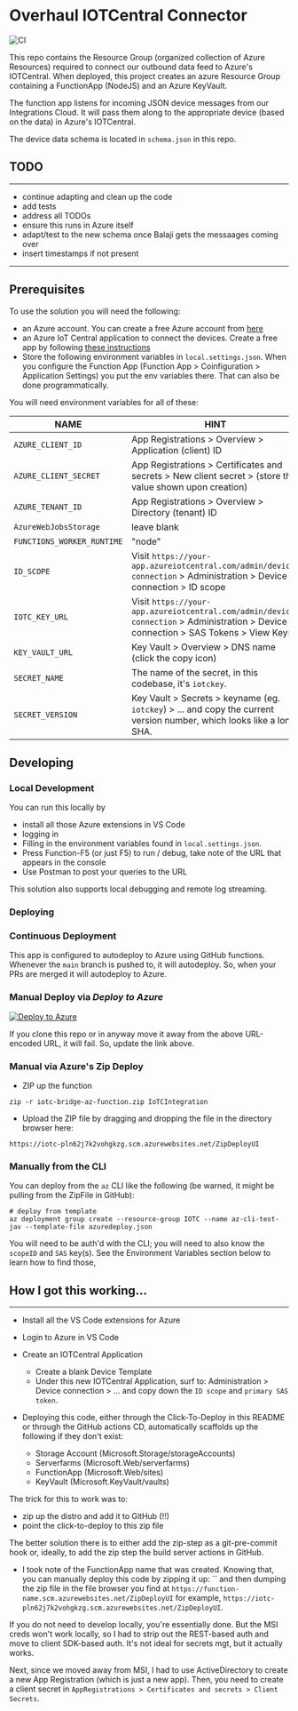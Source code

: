 # Overhaul IOTCentral Connector

![CI](https://github.com/jasonv-overhaul/iotc-device-bridge/workflows/CI/badge.svg?branch=main)

This repo contains the Resource Group (organized collection of Azure Resources) required to connect our outbound data feed to Azure's IOTCentral. When deployed, this project creates an azure Resource Group containing a FunctionApp (NodeJS) and an Azure KeyVault.

The function app listens for incoming JSON device messages from our Integrations Cloud. It will pass them along to the appropriate device (based on the data) in Azure's IOTCentral.

The device data schema is located in `schema.json` in this repo.

## TODO

---

- continue adapting and clean up the code
- add tests
- address all TODOs
- ensure this runs in Azure itself
- adapt/test to the new schema once Balaji gets the messaages coming over
- insert timestamps if not present

---

## Prerequisites

To use the solution you will need the following:

- an Azure account. You can create a free Azure account from [here](https://aka.ms/aft-iot)
- an Azure IoT Central application to connect the devices. Create a free app by following [these instructions](https://docs.microsoft.com/en-us/azure/iot-central/quick-deploy-iot-central)
- Store the following environment variables in `local.settings.json`. When you configure the Function App (Function App > Coinfiguration > Application Settings) you put the env variables there. That can also be done programmatically.

You will need environment variables for all of these:

| NAME                       | HINT                                                                                                                               |
| -------------------------- | ---------------------------------------------------------------------------------------------------------------------------------- |
| `AZURE_CLIENT_ID`          | App Registrations > Overview > Application (client) ID                                                                             |
| `AZURE_CLIENT_SECRET`      | App Registrations > Certificates and secrets > New client secret > (store the value shown upon creation)                           |
| `AZURE_TENANT_ID`          | App Registrations > Overview > Directory (tenant) ID                                                                               |
| `AzureWebJobsStorage`      | leave blank                                                                                                                        |
| `FUNCTIONS_WORKER_RUNTIME` | "node"                                                                                                                             |
| `ID_SCOPE`                 | Visit `https://your-app.azureiotcentral.com/admin/device-connection` > Administration > Device connection > ID scope               |
| `IOTC_KEY_URL`             | Visit `https://your-app.azureiotcentral.com/admin/device-connection` > Administration > Device connection > SAS Tokens > View Keys |
| `KEY_VAULT_URL`            | Key Vault > Overview > DNS name (click the copy icon)                                                                              |
| `SECRET_NAME`              | The name of the secret, in this codebase, it's `iotckey`.                                                                          |
| `SECRET_VERSION`           | Key Vault > Secrets > keyname (eg. `iotckey`) > ... and copy the current version number, which looks like a long SHA.              |

## Developing

### Local Development

You can run this locally by

- install all those Azure extensions in VS Code
- logging in
- Filling in the environment variables found in `local.settings.json`.
- Press Function-F5 (or just F5) to run / debug, take note of the URL that appears in the console
- Use Postman to post your queries to the URL

This solution also supports local debugging and remote log streaming.

### Deploying

### Continuous Deployment

This app is configured to autodeploy to Azure using GitHub functions. Whenever the `main` branch is pushed to, it will autodeploy. So, when your PRs are merged it will autodeploy to Azure.

### Manual Deploy via _Deploy to Azure_

[![Deploy to Azure](http://azuredeploy.net/deploybutton.png)](https://portal.azure.com/#create/Microsoft.Template/uri/https%3A%2F%2Fraw.githubusercontent.com%2Fjasonv-overhaul%2Fiotc-device-bridge%2Fmaster%2Fazuredeploy.json)

If you clone this repo or in anyway move it away from the above URL-encoded URL, it will fail. So, update the link above.

### Manual via Azure's Zip Deploy

- ZIP up the function

```
zip -r iotc-bridge-az-function.zip IoTCIntegration
```

- Upload the ZIP file by dragging and dropping the file in the directory browser here:

```
https://iotc-pln62j7k2vohgkzg.scm.azurewebsites.net/ZipDeployUI
```

### Manually from the CLI

You can deploy from the `az` CLI like the following (be warned, it might be pulling from the ZipFile in GitHub):

```
# deploy from template
az deployment group create --resource-group IOTC --name az-cli-test-jav --template-file azuredeploy.json
```

You will need to be auth'd with the CLI; you will need to also know the `scopeID` and `SAS` key(s). See the Environment Variables section below to learn how to find those,

## How I got this working...

---

- Install all the VS Code extensions for Azure
- Login to Azure in VS Code

- Create an IOTCentral Application

  - Create a blank Device Template
  - Under this new IOTCentral Application, surf to: Administration > Device connection > ... and copy down the `ID scope` and `primary SAS token`.

- Deploying this code, either through the Click-To-Deploy in this README or through the GitHub actions CD, automatically scaffolds up the following if they don't exist:
  - Storage Account (Microsoft.Storage/storageAccounts)
  - Serverfarms (Microsoft.Web/serverfarms)
  - FunctionApp (Microsoft.Web/sites)
  - KeyVault (Microsoft.KeyVault/vaults)

The trick for this to work was to:

- zip up the distro and add it to GitHub (!!)
- point the click-to-deploy to this zip file

The better solution there is to either add the zip-step as a git-pre-commit hook or, ideally, to add the zip step the build server actions in GitHub.

- I took note of the FunctionApp name that was created. Knowing that, you can manually deploy this code by zipping it up: `` and then dumping the zip file in the file browser you find at `https://function-name.scm.azurewebsites.net/ZipDeployUI` for example, `https://iotc-pln62j7k2vohgkzg.scm.azurewebsites.net/ZipDeployUI`.

If you do not need to develop locally, you're essentially done. But the MSI creds won't work locally, so I had to strip out the REST-based auth and move to client SDK-based auth. It's not ideal for secrets mgt, but it actually works.

Next, since we moved away from MSI, I had to use ActiveDirectory to create a new App Registration (which is just a new app). Then, you need to create a client secret in `AppRegistrations > Certificates and secrets > Client Secrets`.
